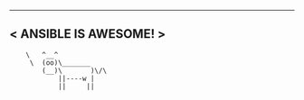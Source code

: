  _____________________
< ANSIBLE IS AWESOME! >
 ---------------------
        \   ^__^
         \  (oo)\_______
            (__)\       )\/\
                ||----w |
                ||     ||
